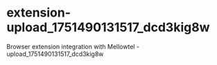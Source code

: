 # extension-upload_1751490131517_dcd3kig8w
Browser extension integration with Mellowtel - upload_1751490131517_dcd3kig8w

